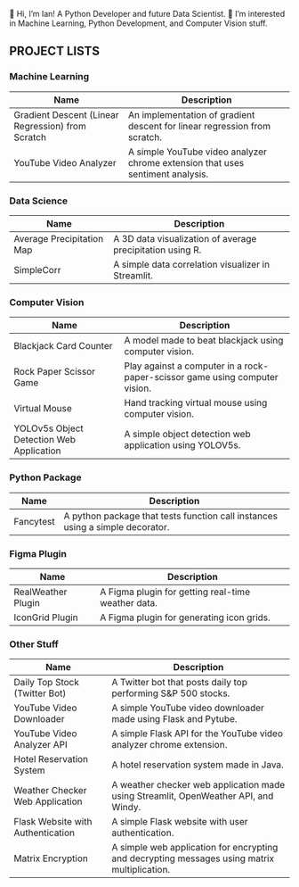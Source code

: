 👋 Hi, I’m Ian! A Python Developer and future Data Scientist.
👀 I’m interested in Machine Learning, Python Development, and Computer Vision stuff.

## PROJECT LISTS
### Machine Learning
| Name | Description |
|------|-------------|
| Gradient Descent (Linear Regression) from Scratch | An implementation of gradient descent for linear regression from scratch. |
| YouTube Video Analyzer | A simple YouTube video analyzer chrome extension that uses sentiment analysis. |

### Data Science
| Name | Description |
|------|-------------|
| Average Precipitation Map | A 3D data visualization of average precipitation using R. |
| SimpleCorr | A simple data correlation visualizer in Streamlit. |


### Computer Vision
| Name | Description |
|------|-------------|
| Blackjack Card Counter | A model made to beat blackjack using computer vision. |
| Rock Paper Scissor Game | Play against a computer in a rock-paper-scissor game using computer vision. |
| Virtual Mouse | Hand tracking virtual mouse using computer vision. |
| YOLOv5s Object Detection Web Application | A simple object detection web application using YOLOV5s. |

### Python Package
| Name | Description |
|------|-------------|
| Fancytest | A python package that tests function call instances using a simple decorator. |

### Figma Plugin
| Name | Description |
|------|-------------|
| RealWeather Plugin | A Figma plugin for getting real-time weather data. |
| IconGrid Plugin | A Figma plugin for generating icon grids. |

### Other Stuff
| Name | Description |
|------|-------------|
| Daily Top Stock (Twitter Bot) | A Twitter bot that posts daily top performing S&P 500 stocks. |
| YouTube Video Downloader | A simple YouTube video downloader made using Flask and Pytube. |
| YouTube Video Analyzer API | A simple Flask API for the YouTube video analyzer chrome extension. |
| Hotel Reservation System | A hotel reservation system made in Java. |
| Weather Checker Web Application | A weather checker web application made using Streamlit, OpenWeather API, and Windy. |
| Flask Website with Authentication | A simple Flask website with user authentication. |
| Matrix Encryption | A simple web application for encrypting and decrypting messages using matrix multiplication. |

